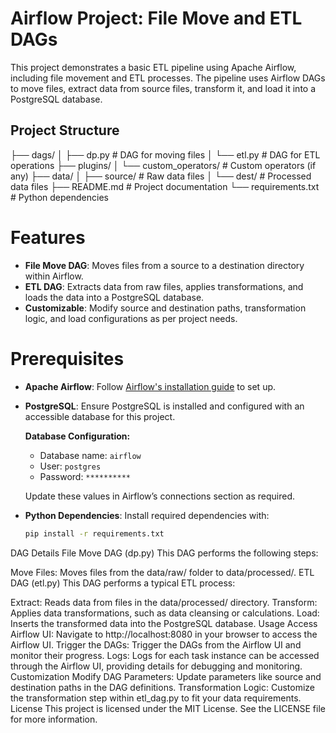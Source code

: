 # Airflow Project: File Move and ETL DAGs
This project demonstrates a basic ETL pipeline using Apache Airflow, including file movement and ETL processes. The pipeline uses Airflow DAGs to move files, extract data from source files, transform it, and load it into a PostgreSQL database.

## Project Structure
├── dags/
│   ├── dp.py       # DAG for moving files
│   └── etl.py             # DAG for ETL operations
├── plugins/
│   └── custom_operators/      # Custom operators (if any)
├── data/
│   ├── source/                   # Raw data files
│   └── dest/             # Processed data files
├── README.md                  # Project documentation
└── requirements.txt           # Python dependencies
# Features

- **File Move DAG**: Moves files from a source to a destination directory within Airflow.
- **ETL DAG**: Extracts data from raw files, applies transformations, and loads the data into a PostgreSQL database.
- **Customizable**: Modify source and destination paths, transformation logic, and load configurations as per project needs.

# Prerequisites

- **Apache Airflow**: Follow [Airflow's installation guide](https://airflow.apache.org/docs/apache-airflow/stable/start.html) to set up.
- **PostgreSQL**: Ensure PostgreSQL is installed and configured with an accessible database for this project.

   **Database Configuration:**
   - Database name: `airflow`
   - User: `postgres`
   - Password: `**********`
   
   Update these values in Airflow’s connections section as required.

- **Python Dependencies**: Install required dependencies with:
  ```bash
  pip install -r requirements.txt


DAG Details
File Move DAG (dp.py)
This DAG performs the following steps:

Move Files: Moves files from the data/raw/ folder to data/processed/.
ETL DAG (etl.py)
This DAG performs a typical ETL process:

Extract: Reads data from files in the data/processed/ directory.
Transform: Applies data transformations, such as data cleansing or calculations.
Load: Inserts the transformed data into the PostgreSQL database.
Usage
Access Airflow UI: Navigate to http://localhost:8080 in your browser to access the Airflow UI.
Trigger the DAGs: Trigger the DAGs from the Airflow UI and monitor their progress.
Logs: Logs for each task instance can be accessed through the Airflow UI, providing details for debugging and monitoring.
Customization
Modify DAG Parameters: Update parameters like source and destination paths in the DAG definitions.
Transformation Logic: Customize the transformation step within etl_dag.py to fit your data requirements.
License
This project is licensed under the MIT License. See the LICENSE file for more information.
